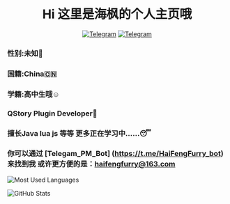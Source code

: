 <div align="center">
    <h1 > Hi 这里是海枫的个人主页哦
 </h1>

[![Telegram](https://img.shields.io/static/v1?label=Telegram&message=Channel&color=0088cc)](https://t.me/HaiFeng_Channel)
[![Telegram](https://img.shields.io/static/v1?label=Telegram&message=Chat&color=0088cc)](https://t.me/XiaoYu_Chat)
</div>

### 性别:未知🤔
### 国籍:China🇨🇳
### 学籍:高中生哦☺️

### QStory Plugin Developer🐧

### 擅长Java lua js 等等 更多正在学习中……😴

### 你可以通过 [Telegam_PM_Bot] (https://t.me/HaiFengFurry_bot)来找到我 或许更方便的是：haifengfurry@163.com

![Most Used Languages](https://github-readme-stats.vercel.app/api/top-langs/?username=XiaoYu2733&layout=compact)

![GitHub Stats](https://github-readme-stats.vercel.app/api?username=XiaoYu2733&show_icons=true)